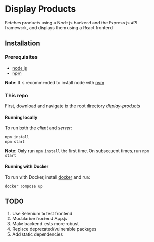 # Display Products
Fetches products using a Node.js backend and the Express.js API framework, and displays them using a React frontend

## Installation

### Prerequisites
- [node.js](https://nodejs.org/en/download)
- [npm](https://docs.npmjs.com/downloading-and-installing-node-js-and-npm)

**Note**: It is recommended to install node with [nvm](https://github.com/nvm-sh/nvm#installing-and-updating)

### This repo 
First, download and navigate to the root directory *display-products*

#### Running locally
To run both the *client* and *server*: 

```sh
npm install
npm start
```

**Note**: Only run ```npm install``` the first time. On subsequent times, run ```npm start```

#### Running with Docker
To run with Docker, install [docker](https://docs.docker.com/get-docker/) and run:
```sh
docker compose up
```
## TODO
1. Use Selenium to test frontend 
2. Modularise frontend App.js
3. Make backend tests more robust
4. Replace deprecated/vulnerable packages
5. Add static dependencies